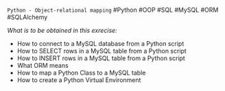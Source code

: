 `Python - Object-relational mapping`
#Python
#OOP
#SQL
#MySQL
#ORM
#SQLAlchemy

*What is to be obtained in this exrecise:*
- How to connect to a MySQL database from a Python script
- How to SELECT rows in a MySQL table from a Python script
- How to INSERT rows in a MySQL table from a Python script
- What ORM means
- How to map a Python Class to a MySQL table
- How to create a Python Virtual Environment
